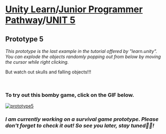 # [Unity Learn](https://learn.unity.com)/[Junior Programmer Pathway](https://learn.unity.com/pathway/junior-programmer)/[UNIT 5](https://learn.unity.com/project/unit-5-user-interface?uv=2022.3&pathwayId=5f7e17e1edbc2a5ec21a20af&missionId=5f7648a4edbc2a5578eb67df) </br>

## Prototype 5
<p><i>This prototype is the last example in the tutorial offered by "learn.unity". You can explode the objects randomly popping out from below by moving the cursor while right clicking.</i></p>
<p>But watch out skulls and falling objects!!!</p></br>

### To try out this bomby game, click on the GIF below.

[<img src="https://github.com/Ozlem-goksun/learn.unity_Prototype4/blob/main/WebGl%20Builds/Prototype%204/Prototype4.gif" alt="prototype5" style="max-width: 100%; height: auto;">](https://play.unity.com/en/games/143c418d-3edc-4f76-9210-f645232ffa26/junior-programmer-prototype-5)

### <i>I am currently working on a survival game prototype. Please don't forget to check it out! So see you later, stay tuned👋🏼!</i>

